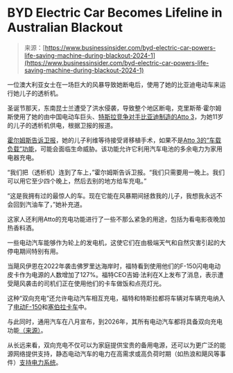 <!--yml

category: 未分类

date: 2024-05-27 14:32:06

-->

# BYD Electric Car Becomes Lifeline in Australian Blackout

> 来源：[https://www.businessinsider.com/byd-electric-car-powers-life-saving-machine-during-blackout-2024-1](https://www.businessinsider.com/byd-electric-car-powers-life-saving-machine-during-blackout-2024-1)

一位澳大利亚女士在一场巨大的风暴导致她断电后，使用了她的比亚迪电动车来运行她儿子的透析机。

圣诞节那天，东南昆士兰遭受了洪水侵袭，导致整个地区断电，克里斯蒂·霍尔姆斯使用了她的由中国电动车巨头、[特斯拉竞争对手比亚迪制造的Atto 3](https://www.businessinsider.com/tesla-q4-sales-less-than-china-byd-2024-1)，为她11岁的儿子的透析机供电，根据卫报的报道。

[霍尔姆斯告诉卫报](https://www.bydauto.nl/en/atto/#technologie)，她的儿子利维等待接受肾移植手术，如果不是[Atto 3的“车载负载”功能](https://www.bydauto.nl/en/atto/#technologie)，可能会面临生命威胁。该功能允许它利用汽车电池的多余电力为家用电器充电。

“我们把（透析机）连到了车上，”霍尔姆斯告诉卫报。“我们只需要用一晚上。我们可以用它至少四个晚上，然后去别的地方给车充电。”

“这是我拥有过的最惊人的车。现在它能在风暴期间拯救我的儿子，我想我永远不会回到汽油车了，”她补充道。

这家人还利用Atto的充电功能进行了一些不那么紧急的用途，包括为看电影夜晚加热香料酒。

一些电动汽车能够作为轮上的发电机，这使它们在由极端天气和自然灾害引起的大停电期间特别有用。

当飓风伊恩在2022年袭击佛罗里达海岸时，福特看到使用他们的F-150闪电电动皮卡作为电源的人数增加了127%。福特CEO吉姆·法利在X上发布了消息，表示遭受飓风袭击的司机们正在使用他们的卡车做饭和点亮灯光。

这种“双向充电”还允许电动汽车相互充电，福特和特斯拉都将车辆对车辆充电纳入了[电动F-150](https://www.insidehook.com/electric/ford-f150-lightning-charging-other-evs)和[塞伯拉卡车](https://www.theverge.com/2023/11/30/23983226/tesla-cybertruck-powershare-bidirectional-vehicle-to-load)中。

与此同时，通用汽车在八月宣布，到2026年，其所有电动汽车都将具备双向充电功能[（来源）](https://www.theverge.com/2023/8/8/23823166/gm-ev-bidirectional-charging-vehicle-to-home)。

从长远来看，双向充电不仅可以为家庭提供宝贵的备用电源，还可以为更广泛的能源网络提供支持，静态电动汽车的电力在高需求或高负荷时期（如热浪和飓风等事件）[支持电力系统](https://www.businessinsider.com/electric-vehicles-gm-ford-home-charging-power-climate-change-2022-10)。
